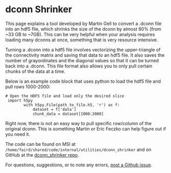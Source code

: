 # dconn Shrinker

This page explains a tool developed by Martin Gell to convert a .dconn file into an hdf5 file, which shrinks the size of the dconn by almost 80% (from ~33 GB to ~7GB). This can be very helpful when your analysis requires loading many dconns at once, something that is very resource intensive. 

Turning a .dconn into a hdf5 file involves vectorizing the upper-triangle of the connectivity matrix and saving that data to an hdf5 file. It also saves the number of grayordinates and the diagonal values so that it can be turned back into a .dconn. This file format also allows you to only pull certain chunks of the data at a time. 

Below is an example code block that uses python to load the hdf5 file and pull rows 1000-2000:

```
# Open the HDF5 file and load only the desired slice
 import h5py
        with h5py.File(path_to_file.h5, 'r') as f:
            dataset = f['data']
            chunk_data = dataset[1000:2000]
```

Right now, there is not an easy way to pull specific row/column of the original dconn. This is something Martin or Eric Feczko can help figure out if you need it.

The code can be found on MSI at `/home/faird/shared/code/internal/utilities/dconn_shrinker` and on GitHub at the [dconn_shrinker repo](https://github.com/DCAN-Labs/dconn_shrinker). 

For questions, suggestions, or to note any errors, [post a Github issue](https://github.com/DCAN-Labs/cdni-brain/issues).
